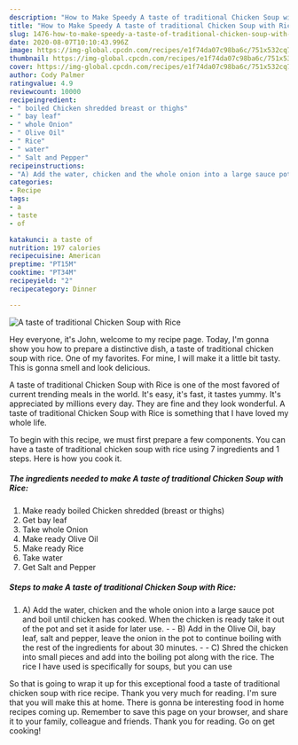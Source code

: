 ```yaml
---
description: "How to Make Speedy A taste of traditional Chicken Soup with Rice"
title: "How to Make Speedy A taste of traditional Chicken Soup with Rice"
slug: 1476-how-to-make-speedy-a-taste-of-traditional-chicken-soup-with-rice
date: 2020-08-07T10:10:43.996Z
image: https://img-global.cpcdn.com/recipes/e1f74da07c98ba6c/751x532cq70/a-taste-of-traditional-chicken-soup-with-rice-recipe-main-photo.jpg
thumbnail: https://img-global.cpcdn.com/recipes/e1f74da07c98ba6c/751x532cq70/a-taste-of-traditional-chicken-soup-with-rice-recipe-main-photo.jpg
cover: https://img-global.cpcdn.com/recipes/e1f74da07c98ba6c/751x532cq70/a-taste-of-traditional-chicken-soup-with-rice-recipe-main-photo.jpg
author: Cody Palmer
ratingvalue: 4.9
reviewcount: 10000
recipeingredient:
- " boiled Chicken shredded breast or thighs"
- " bay leaf"
- " whole Onion"
- " Olive Oil"
- " Rice"
- " water"
- " Salt and Pepper"
recipeinstructions:
- "A) Add the water, chicken and the whole onion into a large sauce pot and boil until chicken has cooked. When the chicken is ready take it out of the pot and set it aside for later use.  B) Add in the Olive Oil, bay leaf, salt and pepper, leave the onion in the pot to continue boiling with the rest of the ingredients for about 30 minutes.   C) Shred the chicken into small pieces and add into the boiling pot along with the rice. The rice I have used is specifically for soups, but you can use"
categories:
- Recipe
tags:
- a
- taste
- of

katakunci: a taste of 
nutrition: 197 calories
recipecuisine: American
preptime: "PT15M"
cooktime: "PT34M"
recipeyield: "2"
recipecategory: Dinner

---
```



![A taste of traditional Chicken Soup with Rice](https://img-global.cpcdn.com/recipes/e1f74da07c98ba6c/751x532cq70/a-taste-of-traditional-chicken-soup-with-rice-recipe-main-photo.jpg)

Hey everyone, it's John, welcome to my recipe page. Today, I'm gonna show you how to prepare a distinctive dish, a taste of traditional chicken soup with rice. One of my favorites. For mine, I will make it a little bit tasty. This is gonna smell and look delicious.



A taste of traditional Chicken Soup with Rice is one of the most favored of current trending meals in the world. It's easy, it's fast, it tastes yummy. It's appreciated by millions every day. They are fine and they look wonderful. A taste of traditional Chicken Soup with Rice is something that I have loved my whole life.


To begin with this recipe, we must first prepare a few components. You can have a taste of traditional chicken soup with rice using 7 ingredients and 1 steps. Here is how you cook it.

<!--inarticleads1-->

##### The ingredients needed to make A taste of traditional Chicken Soup with Rice:

1. Make ready  boiled Chicken shredded (breast or thighs)
1. Get  bay leaf
1. Take  whole Onion
1. Make ready  Olive Oil
1. Make ready  Rice
1. Take  water
1. Get  Salt and Pepper




<!--inarticleads2-->

##### Steps to make A taste of traditional Chicken Soup with Rice:

1. A) Add the water, chicken and the whole onion into a large sauce pot and boil until chicken has cooked. When the chicken is ready take it out of the pot and set it aside for later use. -  - B) Add in the Olive Oil, bay leaf, salt and pepper, leave the onion in the pot to continue boiling with the rest of the ingredients for about 30 minutes.  -  - C) Shred the chicken into small pieces and add into the boiling pot along with the rice. The rice I have used is specifically for soups, but you can use




So that is going to wrap it up for this exceptional food a taste of traditional chicken soup with rice recipe. Thank you very much for reading. I'm sure that you will make this at home. There is gonna be interesting food in home recipes coming up. Remember to save this page on your browser, and share it to your family, colleague and friends. Thank you for reading. Go on get cooking!
